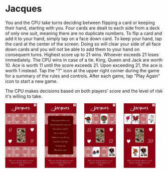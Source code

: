 # Jacques
You and the CPU take turns deciding between flipping a card or keeping their hand, starting with you. 
Four cards are dealt to each side from a deck of only one suit, meaning there are no duplicate numbers.
To flip a card and add it to your hand, simply tap on a face down card.
To keep your hand, tap the card at the center of the screen. Doing so will clear your side of all face down cards and you will not be able to add them to your hand on consequent turns.
Highest score up to 21 wins.
Whoever exceeds 21 loses immediately.
The CPU wins in case of a tie.
King, Queen and Jack are worth 10.
Ace is worth 11 until the score exceeds 21. Upon exceeding 21, the ace is worth 1 instead.
Tap the "?" icon at the upper right corner during the game for a summary of the rules and controls.
After each game, tap "Play Again" icon to start a new game.

The CPU makes decisions based on both players' score and the level of risk it's willing to take.

<pre>
<img src="https://github.com/daniel-sm-yu/Jacques/blob/master/JacquesREADME/JacquesInitial.jpg" width="20%">   <img src="https://github.com/daniel-sm-yu/Jacques/blob/master/JacquesREADME/JacquesInstructions.jpg" width="20%">   <img src="https://github.com/daniel-sm-yu/Jacques/blob/master/JacquesREADME/JacquesMidgame.jpg" width="20%">   <img src="https://github.com/daniel-sm-yu/Jacques/blob/master/JacquesREADME/JacquesMidgame2.jpg" width="20%">   <img src="https://github.com/daniel-sm-yu/Jacques/blob/master/JacquesREADME/JacquesGameOver.jpg" width="20%">
</pre>
